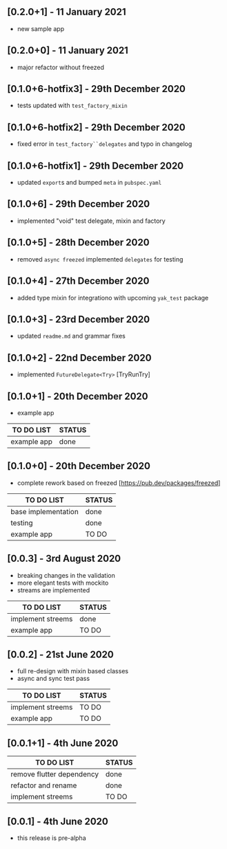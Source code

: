## [0.2.0+1] - 11 January 2021
* new sample app

## [0.2.0+0] - 11 January 2021
* major refactor without freezed

## [0.1.0+6-hotfix3] - 29th December 2020
* tests updated with `test_factory_mixin`

## [0.1.0+6-hotfix2] - 29th December 2020
* fixed error in `test_factory``delegates` and typo in changelog

## [0.1.0+6-hotfix1] - 29th December 2020
* updated `export`s and bumped `meta` in `pubspec.yaml`

## [0.1.0+6] - 29th December 2020
* implemented "void" test delegate, mixin and factory

## [0.1.0+5] - 28th December 2020
* removed `async freezed` implemented `delegates` for testing

## [0.1.0+4] - 27th December 2020
* added type mixin for integrationo with upcoming `yak_test` package

## [0.1.0+3] - 23rd December 2020
* updated `readme.md` and grammar fixes

## [0.1.0+2] - 22nd December 2020
* implemented `FutureDelegate<Try>` [TryRunTry]

## [0.1.0+1] - 20th December 2020
* example app

| TO DO LIST | STATUS |
|--------|-----|
| example app | done  |

## [0.1.0+0] - 20th December 2020
* complete rework based on freezed [https://pub.dev/packages/freezed]

| TO DO LIST | STATUS |
|--------|-----|
| base implementation  | done |
| testing | done |
| example app | TO DO  |

## [0.0.3] - 3rd August 2020
* breaking changes in the validation
* more elegant tests with mockito
* streams are implemented

| TO DO LIST | STATUS |
|--------|-----|
| implement streems | done |
| example app | TO DO  |

## [0.0.2] - 21st June 2020
* full re-design with mixin based classes
* async and sync test pass

| TO DO LIST | STATUS |
|--------|-----|
| implement streems | TO DO |
| example app | TO DO  |

## [0.0.1+1] - 4th June 2020

| TO DO LIST | STATUS |
|--------|-----|
| remove flutter dependency | done  |
| refactor and rename | done  |
| implement streems | TO DO |


## [0.0.1] - 4th June 2020

* this release is pre-alpha